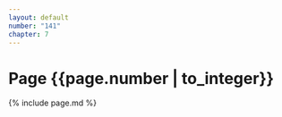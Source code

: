 ```yaml
---
layout: default
number: "141"
chapter: 7
---
```


# Page {{page.number | to_integer}}
{% include page.md %}
